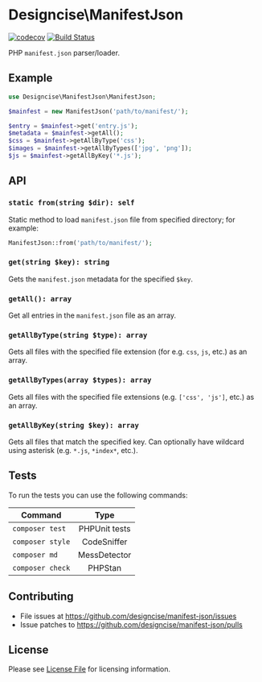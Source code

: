 # Designcise\ManifestJson

[![codecov](https://codecov.io/gh/designcise/manifest-json/branch/master/graph/badge.svg)](https://codecov.io/gh/designcise/manifest-json)
[![Build Status](https://travis-ci.org/designcise/manifest-json.svg?branch=master)](https://travis-ci.org/designcise/manifest-json)

PHP `manifest.json` parser/loader.

## Example

```php
use Designcise\ManifestJson\ManifestJson;

$mainfest = new ManifestJson('path/to/manifest/');

$entry = $mainfest->get('entry.js');
$metadata = $mainfest->getAll();
$css = $mainfest->getAllByType('css');
$images = $mainfest->getAllByTypes(['jpg', 'png']);
$js = $mainfest->getAllByKey('*.js');
```

## API

### `static from(string $dir): self`

Static method to load `manifest.json` file from specified directory; for example:

```php
ManifestJson::from('path/to/manifest/');
```

### `get(string $key): string`

Gets the `manifest.json` metadata for the specified `$key`.

### `getAll(): array`

Get all entries in the `manifest.json` file as an array.

### `getAllByType(string $type): array`

Gets all files with the specified file extension (for e.g. `css`, `js`, etc.) as an array.

### `getAllByTypes(array $types): array`

Gets all files with the specified file extensions (e.g. `['css', 'js']`, etc.) as an array.

### `getAllByKey(string $key): array`

Gets all files that match the specified key. Can optionally have wildcard using asterisk (e.g. `*.js`, `*index*`, etc.).

## Tests

To run the tests you can use the following commands:

| Command          | Type            |
| ---------------- |:---------------:|
| `composer test`  | PHPUnit tests   |
| `composer style` | CodeSniffer     |
| `composer md`    | MessDetector    |
| `composer check` | PHPStan         |

## Contributing

* File issues at https://github.com/designcise/manifest-json/issues
* Issue patches to https://github.com/designcise/manifest-json/pulls

## License

Please see [License File](LICENSE.md) for licensing information.